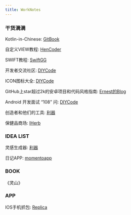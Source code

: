 ```yaml
---
title: WorkNotes
---
```


### 干货满满

Kotlin-in-Chinese: [GitBook](https://huanglizhuo.gitbooks.io/kotlin-in-chinese/content/)

自定义VIEW教程: [HenCoder](http://hencoder.com/)

SWIFT教程: [SwiftGG](http://swift.gg/)

开发者交流社区: [DIYCode](https://www.diycode.cc/)

ICON图标大全: [DIYCode](https://www.diycode.cc/topics/717)

GitHub上star超过2k的安卓项目和代码风格指南: [Ernest的Blog](http://www.suqishuo.cn/android-project-and-code-guidelines/)

Android 开发面试 “108” 问: [DIYCode](https://www.diycode.cc/topics/993)

创造者和他们的工具: [利器](http://liqi.io/)

保健品商场: [IHerb](https://cn.iherb.com/)

### IDEA LIST

灵感生成器: [利器](http://liqi.io/idea-pump/)

日记APP: [momentoapp](https://momentoapp.com/)

### BOOK

《灵山》

### APP

IOS手机抓包: [Replica](https://itunes.apple.com/cn/app/replica-web-developer-tool/id1068196306?l=en&mt=8)